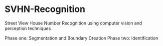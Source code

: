 # SVHN-Recognition
Street View House Number Recognition using computer vision and perception techniques

Phase one: Segmentation and Boundary Creation
Phase two: Identification
